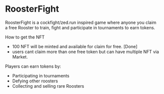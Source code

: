 # RoosterFight

RoosterFight is a cockfight/zed.run inspired game where anyone you claim a free Rooster to train, fight and participate in tournaments to earn tokens.

How to get the NFT
- 100 NFT will be minted and available for claim for free. [Done]
- users cant claim more than one free token but can have multiple NFT via Market.

Players can earn tokens by:
- Participating in tournaments
- Defying other roosters
- Collecting and selling rare Roosters